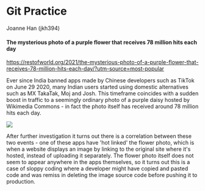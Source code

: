# Git Practice
Joanne Han (jkh394)
#### The mysterious photo of a purple flower that receives 78 million hits each day
https://restofworld.org/2021/the-mysterious-photo-of-a-purple-flower-that-receives-78-million-hits-each-day/?utm-source=most-popular

Ever since India banned apps made by Chinese developers such as TikTok on June 29 2020, many Indian users started using domestic alternatives such as MX TakaTak, Moj and Josh. This timeframe coincides with a sudden boost in traffic to a seemingly ordinary photo of a purple daisy hosted by Wikimedia Commons - in fact the photo itself has received around 78 million hits each day.

![](https://pbs.twimg.com/media/Etu_TR5U0AAaM-i?format=jpg&name=medium)

After further investigation it turns out there is a correlation between these two events - one of these apps have 'hot linked' the flower photo, which is when a website displays an image by linking to the original site where it's hosted, instead of uploading it separately. The flower photo itself does not seem to appear anywhere in the apps themselves, so it turns out this is a case of sloppy coding where a developer might have copied and pasted code and was remiss in deleting the image source code before pushing it to production.
